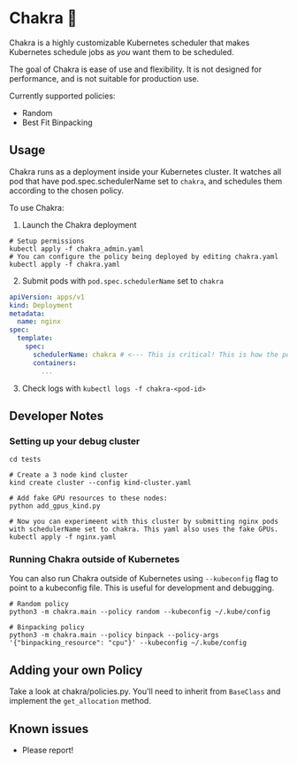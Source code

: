 # Chakra 🥏
Chakra is a highly customizable Kubernetes scheduler that makes Kubernetes schedule jobs as _you_ want them to be scheduled.

The goal of Chakra is ease of use and flexibility. It is not designed for performance, and is not suitable for production use.

Currently supported policies:
* Random
* Best Fit Binpacking

## Usage
Chakra runs as a deployment inside your Kubernetes cluster. It watches all pod that have pod.spec.schedulerName set to `chakra`, and schedules them according to the chosen policy.

To use Chakra:
1. Launch the Chakra deployment
```console
# Setup permissions
kubectl apply -f chakra_admin.yaml
# You can configure the policy being deployed by editing chakra.yaml
kubectl apply -f chakra.yaml
```

2. Submit pods with `pod.spec.schedulerName` set to `chakra`
```yaml
apiVersion: apps/v1
kind: Deployment
metadata:
  name: nginx
spec:
  template:
    spec:
      schedulerName: chakra # <--- This is critical! This is how the pod is assigned to Chakra for scheduling.
      containers:
        ...
```

3. Check logs with `kubectl logs -f chakra-<pod-id>`


## Developer Notes
### Setting up your debug cluster
```console
cd tests

# Create a 3 node kind cluster
kind create cluster --config kind-cluster.yaml

# Add fake GPU resources to these nodes:
python add_gpus_kind.py

# Now you can experimeent with this cluster by submitting nginx pods with schedulerName set to chakra. This yaml also uses the fake GPUs.
kubectl apply -f nginx.yaml
```

### Running Chakra outside of Kubernetes
You can also run Chakra outside of Kubernetes using `--kubeconfig` flag to point to a kubeconfig file. This is useful for development and debugging.
```console
# Random policy
python3 -m chakra.main --policy random --kubeconfig ~/.kube/config

# Binpacking policy
python3 -m chakra.main --policy binpack --policy-args '{"binpacking_resource": "cpu"}' --kubeconfig ~/.kube/config
```

## Adding your own Policy
Take a look at chakra/policies.py. You'll need to inherit from `BaseClass` and implement the `get_allocation` method.

## Known issues
* Please report!